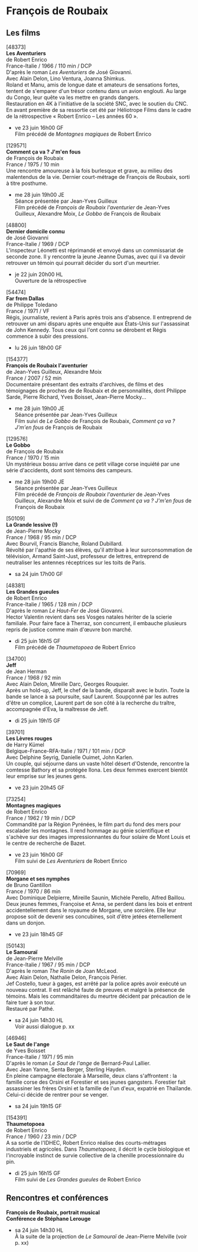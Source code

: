 # François de Roubaix

## Les films

[48373]  
**Les Aventuriers**  
de Robert Enrico  
France-Italie / 1966 / 110 min / DCP  
D'après le roman _Les Aventuriers_ de José Giovanni.  
Avec Alain Delon, Lino Ventura, Joanna Shimkus.  
Roland et Manu, amis de longue date et amateurs de sensations fortes, tentent de s'emparer d'un trésor contenu dans un avion englouti. Au large du Congo, leur quête va les mettre en grands dangers.  
Restauration en 4K à l'initiative de la société SNC, avec le soutien du CNC. En avant première de sa ressortie cet été par Héliotrope Films dans le cadre de la rétrospective « Robert Enrico – Les années 60 ».

- ve 23 juin 16h00 GF  
Film précédé de _Montagnes magiques_ de Robert Enrico

[129571]  
**Comment ça va ? J'm'en fous**  
de François de Roubaix  
France / 1975 / 10 min  
Une rencontre amoureuse à la fois burlesque et grave, au milieu des malentendus de la vie. Dernier court-métrage de François de Roubaix, sorti à titre posthume.

- me 28 juin 19h00 JE  
Séance présentée par Jean-Yves Guilleux  
Film précédé de _François de Roubaix l'aventurier_ de Jean-Yves Guilleux, Alexandre Moix, _Le Gobbo_ de François de Roubaix

[48800]  
**Dernier domicile connu**  
de José Giovanni  
France-Italie / 1969 / DCP  
L'inspecteur Léonetti est réprimandé et envoyé dans un commissariat de seconde zone. Il y rencontre la jeune Jeanne Dumas, avec qui il va devoir retrouver un témoin qui pourrait décider du sort d'un meurtrier.

- je 22 juin 20h00 HL  
Ouverture de la rétrospective

[54474]  
**Far from Dallas**  
de Philippe Toledano  
France / 1971 / VF  
Régis, journaliste, revient à Paris après trois ans d'absence. Il entreprend de retrouver un ami disparu après une enquête aux États-Unis sur l'assassinat de John Kennedy. Tous ceux qui l'ont connu se dérobent et Régis commence à subir des pressions.

- lu 26 juin 18h00 GF

[154377]  
**François de Roubaix l'aventurier**  
de Jean-Yves Guilleux, Alexandre Moix  
France / 2007 / 52 min  
Documentaire présentant des extraits d'archives, de films et des témoignages de proches de de Roubaix et de personnalités, dont Philippe Sarde, Pierre Richard, Yves Boisset, Jean-Pierre Mocky...

- me 28 juin 19h00 JE  
Séance présentée par Jean-Yves Guilleux  
Film suivi de _Le Gobbo_ de François de Roubaix, _Comment ça va ? J'm'en fous_ de François de Roubaix

[129576]  
**Le Gobbo**  
de François de Roubaix  
France / 1970 / 15 min  
Un mystérieux bossu arrive dans ce petit village corse inquiété par une série d'accidents, dont sont témoins des campeurs.

- me 28 juin 19h00 JE  
Séance présentée par Jean-Yves Guilleux  
Film précédé de _François de Roubaix l'aventurier_ de Jean-Yves Guilleux, Alexandre Moix et suivi de de _Comment ça va ? J'm'en fous_ de François de Roubaix

[50109]  
**La Grande lessive (!)**  
de Jean-Pierre Mocky  
France / 1968 / 95 min / DCP  
Avec Bourvil, Francis Blanche, Roland Dubillard.  
Révolté par l'apathie de ses élèves, qu'il attribue à leur surconsommation de télévision, Armand Saint-Just, professeur de lettres, entreprend de neutraliser les antennes réceptrices sur les toits de Paris.

- sa 24 juin 17h00 GF

[48381]  
**Les Grandes gueules**  
de Robert Enrico  
France-Italie / 1965 / 128 min / DCP  
D'après le roman _Le Haut-Fer_ de José Giovanni.  
Hector Valentin revient dans ses Vosges natales hériter de la scierie familiale. Pour faire face à Therraz, son concurrent, il embauche plusieurs repris de justice comme main d'œuvre bon marché.

- di 25 juin 16h15 GF  
Film précédé de _Thaumetopoea_ de Robert Enrico

[34700]  
**Jeff**  
de Jean Herman  
France / 1968 / 92 min  
Avec Alain Delon, Mireille Darc, Georges Rouquier.  
Après un hold-up, Jeff, le chef de la bande, disparaît avec le butin. Toute la bande se lance à sa poursuite, sauf Laurent. Soupçonné par les autres d'être un complice, Laurent part de son côté à la recherche du traître, accompagnée d'Eva, la maîtresse de Jeff.

- di 25 juin 19h15 GF

[39701]  
**Les Lèvres rouges**  
de Harry Kümel  
Belgique-France-RFA-Italie / 1971 / 101 min / DCP  
Avec Delphine Seyrig, Danielle Ouimet, John Karlen.  
Un couple, qui séjourne dans un vaste hôtel désert d'Ostende, rencontre la comtesse Bathory et sa protégée Ilona. Les deux femmes exercent bientôt leur emprise sur les jeunes gens.

- ve 23 juin 20h45 GF

[73254]  
**Montagnes magiques**  
de Robert Enrico  
France / 1962 / 19 min / DCP  
Commandité par la Région Pyrénées, le film part du fond des mers pour escalader les montagnes. Il rend hommage au génie scientifique et s'achève sur des images impressionnantes du four solaire de Mont Louis et le centre de recherche de Bazet.

- ve 23 juin 16h00 GF  
Film suivi de _Les Aventuriers_ de Robert Enrico

[70969]  
**Morgane et ses nymphes**  
de Bruno Gantillon  
France / 1970 / 86 min  
Avec Dominique Delpierre, Mireille Saunin, Michèle Perello, Alfred Baillou.  
Deux jeunes femmes, Françoise et Anna, se perdent dans les bois et entrent accidentellement dans le royaume de Morgane, une sorcière. Elle leur propose soit de devenir ses concubines, soit d'être jetées éternellement dans un donjon.

- ve 23 juin 18h45 GF

[50143]  
**Le Samouraï**  
de Jean-Pierre Melville  
France-Italie / 1967 / 95 min / DCP  
D'après le roman _The Ronin_ de Joan McLeod.  
Avec Alain Delon, Nathalie Delon, François Périer.  
Jef Costello, tueur à gages, est arrêté par la police après avoir exécuté un nouveau contrat. Il est relâché faute de preuves et malgré la présence de témoins. Mais les commanditaires du meurtre décident par précaution de le faire tuer à son tour.  
Restauré par Pathé.

- sa 24 juin 14h30 HL  
Voir aussi dialogue p. xx

[46946]  
**Le Saut de l'ange**  
de Yves Boisset  
France-Italie / 1971 / 95 min  
D'après le roman _Le Saut de l'ange_ de Bernard-Paul Lallier.  
Avec Jean Yanne, Senta Berger, Sterling Hayden.  
En pleine campagne électorale à Marseille, deux clans s'affrontent : la famille corse des Orsini et Forestier et ses jeunes gangsters. Forestier fait assassiner les frères Orsini et la famille de l'un d'eux, expatrié en Thaïlande. Celui-ci décide de rentrer pour se venger.

- sa 24 juin 19h15 GF

[154391]  
**Thaumetopoea**  
de Robert Enrico  
France / 1960 / 23 min / DCP  
A sa sortie de l'IDHEC, Robert Enrico réalise des courts-métrages industriels et agricoles. Dans _Thaumetopoea_, il décrit le cycle biologique et l'incroyable instinct de survie collective de la chenille processionnaire du pin.

- di 25 juin 16h15 GF  
Film suivi de _Les Grandes gueules_ de Robert Enrico

## Rencontres et conférences

**François de Roubaix, portrait musical**  
**Conférence de Stéphane Lerouge**

- sa 24 juin 14h30 HL  
À la suite de la projection de _Le Samouraï_ de Jean-Pierre Melville (voir p. xx)

